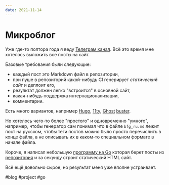 ```yaml
---
date: 2021-11-14
---
```


# Микроблог

Уже где-то полтора года я веду [Телеграм канал](https://t.me/chuhlomin_channel).
Всё это время мне хотелось выложить все посты на сайт.

Базовые требования были следующие:

* каждый пост это Markdown файл в репозитории,
* при пуше в репозиторий какой-нибудь CI генерирует _статический сайт_ и деплоит его,
* результат должен легко "встроится" в основной сайт,
* какая-нибудь поддержка интернационализации,
* комментарии.

Есть много вариантов, например [Hugo](https://gohugo.io),
[11ty](https://www.11ty.dev), [Ghost](http://ghost.org)
[buster](https://github.com/axitkhurana/buster).

Но хотелось чего-то более "простого" и одновременно "умного",
например, чтобы генератор сам понимал что в файле `bfg_ru.md` лежит пост на русском,
чтобы теги постов можно было просто перечислить в конце файла,
а не описывать их в каком-то специальном формате в начале файла.

Короче, я написал небольшую [программу на Go](https://github.com/chuhlomin/genblog)
которая берет посты из [репозитория](https://github.com/chuhlomin/micro)
и за секунду строит статический HTML сайт.

Всё ещё довольно сырое, но результат меня уже вполне устраивает.

#blog #project #go
